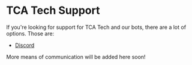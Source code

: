 # TCA Tech Support

If you're looking for support for TCA Tech and our bots, there are a lot of options. Those are:

* [Discord](https://discord.gg/svHAbSTzmn)

More means of communication will be added here soon!

